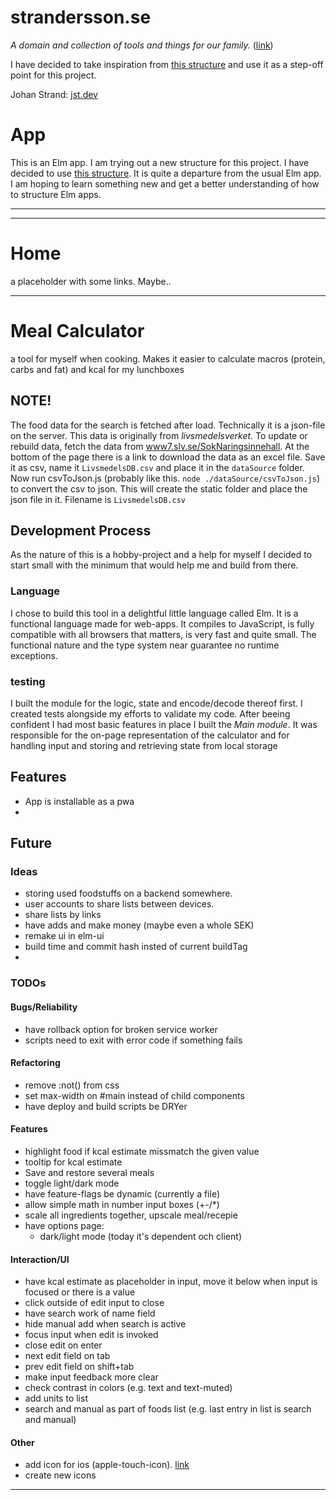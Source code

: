 # strandersson.se

_A domain and collection of tools and things for our family._ ([link](https://strandersson.se))

I have decided to take inspiration from [this structure](https://github.com/madasebrof/elm-taco-donut) and use it as a step-off point for this project.

Johan Strand: [jst.dev](https://jst.dev)

# App

This is an Elm app. I am trying out a new structure for this project. I have decided to use [this structure](https://github.com/madasebrof/elm-taco-donut). It is quite a departure from the usual Elm app. I am hoping to learn something new and get a better understanding of how to structure Elm apps.

---

---

# Home

a placeholder with some links. Maybe..

---

# Meal Calculator

a tool for myself when cooking. Makes it easier to calculate macros (protein, carbs and fat) and kcal for my lunchboxes

## NOTE!

The food data for the search is fetched after load. Technically it is a json-file on the server. This data is originally from _livsmedelsverket_. To update or rebuild data, fetch the data from [www7.slv.se/SokNaringsinnehall](https://www7.slv.se/SokNaringsinnehall). At the bottom of the page there is a link to download the data as an excel file. Save it as csv, name it `LivsmedelsDB.csv` and place it in the `dataSource` folder. Now run csvToJson.js (probably like this. `node ./dataSource/csvToJson.js`) to convert the csv to json. This will create the static folder and place the json file in it. Filename is `LivsmedelsDB.csv`


## Development Process

As the nature of this is a hobby-project and a help for myself I decided to start small with the minimum that would help me and build from there.

### Language

I chose to build this tool in a delightful little language called Elm. It is a functional language made for web-apps. It compiles to JavaScript, is fully compatible with all browsers that matters, is very fast and quite small. The functional nature and the type system near guarantee no runtime exceptions.

### testing

I built the module for the logic, state and encode/decode thereof first. I created tests alongside my efforts to validate my code. After beeing confident I had most basic features in place I built the _Main module_. It was responsible for the on-page representation of the calculator and for handling input and storing and retrieving state from local storage

## Features
- App is installable as a pwa
- 

## Future

### Ideas

- storing used foodstuffs on a backend somewhere.
- user accounts to share lists between devices.
- share lists by links
- have adds and make money (maybe even a whole SEK)
- remake ui in elm-ui
- build time and commit hash insted of current buildTag
- 

### TODOs

#### Bugs/Reliability
- have rollback option for broken service worker
- scripts need to exit with error code if something fails

#### Refactoring
- remove :not() from css
- set max-width on #main instead of child components
- have deploy and build scripts be DRYer

#### Features

- highlight food if kcal estimate missmatch the given value
- tooltip for kcal estimate
- Save and restore several meals
- toggle light/dark mode
- have feature-flags be dynamic (currently a file)
- allow simple math in number input boxes (+-/*)
- scale all ingredients together, upscale meal/recepie
- have options page:
  - dark/light mode (today it's dependent och client)

#### Interaction/UI

- have kcal estimate as placeholder in input, move it below when input is focused or there is a value
- click outside of edit input to close
- have search work of name field
- hide manual add when search is active
- focus input when edit is invoked
- close edit on enter
- next edit field on tab
- prev edit field on shift+tab
- make input feedback more clear
- check contrast in colors (e.g. text and text-muted)
- add units to list
- search and manual as part of foods list (e.g. last entry in list is search and manual)

#### Other
- add icon for ios (apple-touch-icon). [link](https://developer.apple.com/library/archive/documentation/AppleApplications/Reference/SafariWebContent/ConfiguringWebApplications/ConfiguringWebApplications.html)
- create new icons

---
